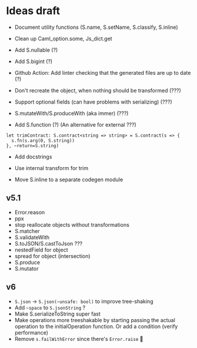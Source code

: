 # Ideas draft

- Document utility functions (S.name, S.setName, S.classify, S.inline)

- Clean up Caml_option.some, Js_dict.get

- Add S.nullable (?)

- Add S.bigint (?)

- Github Action: Add linter checking that the generated files are up to date (?)

- Don't recreate the object, when nothing should be transformed (???)

- Support optional fields (can have problems with serializing) (???)

- S.mutateWith/S.produceWith (aka immer) (???)

- Add S.function (?) (An alternative for external ???)

```
let trimContract: S.contract<string => string> = S.contract(s => {
  s.fn(s.arg(0, S.string))
}, ~return=S.string)
```

- Add docstrings

- Use internal transform for trim

- Move S.inline to a separate codegen module

## v5.1

- Error.reason
- ppx
- stop reallocate objects without transformations
- S.matcher
- S.validateWith
- S.toJSON/S.castToJson ???
- nestedField for object
- spread for object (intersection)
- S.produce
- S.mutator

## v6

- `S.json` -> `S.json(~unsafe: bool)` to improve tree-shaking
- Add `~space` to `S.jsonString` ?
- Make S.serializeToString super fast
- Make operations more treeshakable by starting passing the actual operation to the initialOperation function. Or add a condition (verify performance)
- Remove `s.failWithError` since there's `Error.raise` 🤔
